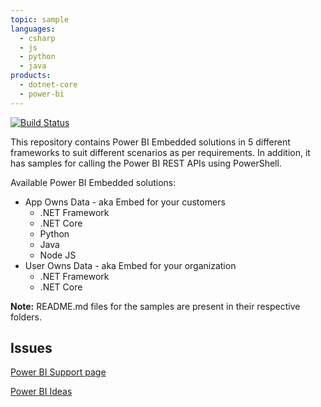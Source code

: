 ```yaml
---
topic: sample
languages:
  - csharp
  - js
  - python
  - java
products:
  - dotnet-core
  - power-bi
---
```


[![Build Status](https://powerbi.visualstudio.com/Embedded/_apis/build/status/Devolper-Samples-Azure%20Web%20App%20for%20ASP.NET-CI?branchName=master)](https://powerbi.visualstudio.com/Embedded/_build/latest?definitionId=2824&branchName=master)

This repository contains Power BI Embedded solutions in 5 different frameworks to suit different scenarios as per requirements.
In addition, it has samples for calling the Power BI REST APIs using PowerShell.


Available Power BI Embedded solutions:
  * App Owns Data - aka Embed for your customers
    * .NET Framework
    * .NET Core
    * Python
    * Java
    * Node JS
  * User Owns Data - aka Embed for your organization
    * .NET Framework
    * .NET Core


**Note:** README.md files for the samples are present in their respective folders.

## Issues
[Power BI Support page](https://powerbi.microsoft.com/en-us/support/)

[Power BI Ideas](https://ideas.powerbi.com)
